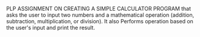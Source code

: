 PLP ASSIGNMENT ON CREATING A SIMPLE CALCULATOR PROGRAM that asks the user to input two numbers and a mathematical operation (addition, subtraction, multiplication, or division).
It also Performs operation based on the user's input and print the result.
